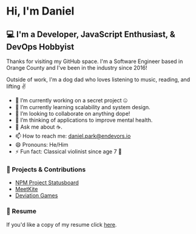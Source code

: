 # Hi, I'm Daniel

## 💻 I'm a Developer, JavaScript Enthusiast, & DevOps Hobbyist

Thanks for visiting my GitHub space. I'm a Software Engineer based in Orange County and I've been in the industry since 2016!

Outside of work, I'm a dog dad who loves listening to music, reading, and lifting ✌️

- 🔭 I’m currently working on a secret project 🤐
- 🌱 I’m currently learning scalability and system design.
- 👯 I’m looking to collaborate on anything dope!
- 🤔 I’m thinking of applications to improve mental health.
- 💬 Ask me about ☕️.
- 📫 How to reach me: daniel.park@endevors.io
- 😄 Pronouns: He/Him
- ⚡ Fun fact: Classical violinist since age 7 🎻

### 💼 Projects & Contributions

- [NPM Project Statusboard](https://npm.github.io/statusboard/)
- [MeetKite](https://www.meetkite.com/)
- [Deviation Games](https://www.deviationgames.com/)

### 📄 Resume

If you'd like a copy of my resume click [here](./Daniel_Park_Resume.pdf).
